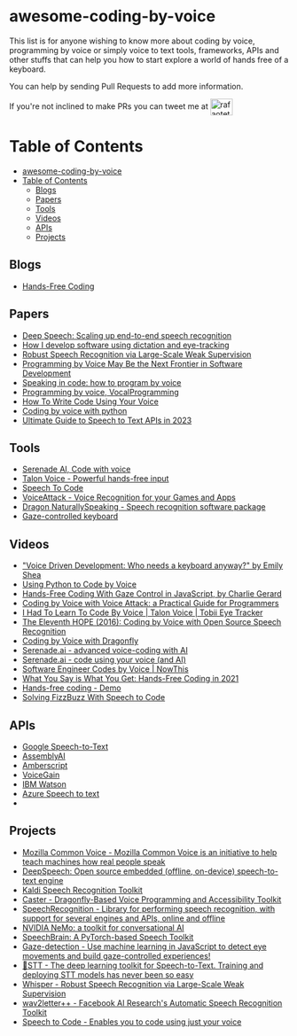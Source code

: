 # awesome-coding-by-voice
This list is for anyone wishing to know more about coding by voice, programming by voice or simply voice to text tools, frameworks, APIs and other stuffs that can help you how to start explore a world of hands free of a keyboard.

You can help by sending Pull Requests to add more information.

If you're not inclined to make PRs you can tweet me at <a href="https://twitter.com/rafaotetra" target="blank"><img align="center" src="https://raw.githubusercontent.com/rahuldkjain/github-profile-readme-generator/master/src/images/icons/Social/twitter.svg" alt="rafaotetra" height="30" width="40" /></a>

Table of Contents
=================

- [awesome-coding-by-voice](#awesome-coding-by-voice)
- [Table of Contents](#table-of-contents)
  - [Blogs](#blogs)
  - [Papers](#papers)
  - [Tools](#tools)
  - [Videos](#videos)
  - [APIs](#apis)
  - [Projects](#projects)

## Blogs

  * [Hands-Free Coding](https://handsfreecoding.org/)

## Papers

  * [Deep Speech: Scaling up end-to-end speech recognition](https://arxiv.org/abs/1412.5567)
  * [How I develop software using dictation and eye-tracking](https://www.joshwcomeau.com/blog/hands-free-coding/)
  * [Robust Speech Recognition via Large-Scale Weak Supervision](https://cdn.openai.com/papers/whisper.pdf)
  * [Programming by Voice May Be the Next Frontier in Software Development](https://spectrum.ieee.org/programming-by-voice-may-be-the-next-frontier-in-software-development)
  * [Speaking in code: how to program by voice](https://www.nature.com/articles/d41586-018-05588-x)
  * [Programming by voice, VocalProgramming](https://www.researchgate.net/publication/221652444_Programming_by_voice_VocalProgramming)
  * [How To Write Code Using Your Voice](https://betterprogramming.pub/how-to-write-code-using-your-voice-f1bf42952075)
  * [Coding by voice with python](https://blog.simonireilly.com/posts/coding-by-voice-in-python)
  * [Ultimate Guide to Speech to Text APIs in 2023](https://www.edenai.co/post/ultimate-guide-of-speech-to-text-apis)

## Tools

  * [Serenade AI, Code with voice](https://serenade.ai/)
  * [Talon Voice - Powerful hands-free input](https://talonvoice.com/)
  * [Speech To Code](https://pedrooaugusto.github.io/speech-to-code/webapp/)
  * [VoiceAttack - Voice Recognition for your Games and Apps](https://voiceattack.com)
  * [Dragon NaturallySpeaking - Speech recognition software package](https://www.nuance.com/dragon.html)
  * [Gaze-controlled keyboard](https://gaze-keyboard.netlify.app/)

## Videos

  * ["Voice Driven Development: Who needs a keyboard anyway?" by Emily Shea](https://youtu.be/YKuRkGkf5HU)
  * [Using Python to Code by Voice](https://youtu.be/8SkdfdXWYaI)
  * [Hands-Free Coding With Gaze Control in JavaScript, by Charlie Gerard](https://youtu.be/0ISXpNJ5iNs)
  * [Coding by Voice with Voice Attack: a Practical Guide for Programmers](https://youtu.be/U-NZjzDj-Xk)
  * [I Had To Learn To Code By Voice | Talon Voice | Tobii Eye Tracker](https://youtu.be/FOJ6OvPf_nM)
  * [The Eleventh HOPE (2016): Coding by Voice with Open Source Speech Recognition](https://youtu.be/YRyYIIFKsdU)
  * [Coding by Voice with Dragonfly](https://youtu.be/P5DCDiCv4TE)
  * [Serenade.ai - advanced voice-coding with AI](https://youtu.be/n_vnn8dp0s8)
  * [Serenade.ai - code using your voice (and AI)](https://youtu.be/Pc-EbY1fRWk)
  * [Software Engineer Codes by Voice | NowThis](https://youtu.be/f7neTXb6HjQ)
  * [What You Say is What You Get: Hands-Free Coding in 2021](https://youtu.be/LvBPSPJYQuw)
  * [Hands-free coding - Demo](https://charliegerard.dev/project/hands-free-coding/)
  * [Solving FizzBuzz With Speech to Code](https://youtu.be/I71ETEeqa5E?si=6nrNFxIRSG-Puaty)

## APIs

  * [Google Speech-to-Text](https://cloud.google.com/speech-to-text)
  * [AssemblyAI](https://www.assemblyai.com)
  * [Amberscript](https://www.amberscript.com/en/products/api-custom-models/)
  * [VoiceGain](https://www.voicegain.ai/)
  * [IBM Watson](https://www.ibm.com/cloud/watson-speech-to-text)
  * [Azure Speech to text](https://azure.microsoft.com/en-us/products/cognitive-services/speech-to-text/)
  * 
## Projects

  * [Mozilla Common Voice - Mozilla Common Voice is an initiative to help teach machines how real people speak](https://commonvoice.mozilla.org/en)
  * [DeepSpeech: Open source embedded (offline, on-device) speech-to-text engine](https://github.com/mozilla/DeepSpeech)
  * [Kaldi Speech Recognition Toolkit](https://github.com/kaldi-asr/kaldi)
  * [Caster - Dragonfly-Based Voice Programming and Accessibility Toolkit](https://github.com/dictation-toolbox/Caster)
  * [SpeechRecognition - Library for performing speech recognition, with support for several engines and APIs, online and offline](https://github.com/Uberi/speech_recognition)
  * [NVIDIA NeMo: a toolkit for conversational AI](https://github.com/NVIDIA/NeMo)
  * [SpeechBrain: A PyTorch-based Speech Toolkit](https://github.com/speechbrain/speechbrain)
  * [Gaze-detection - Use machine learning in JavaScript to detect eye movements and build gaze-controlled experiences!](https://github.com/charliegerard/gaze-detection)
  * [🐸STT - The deep learning toolkit for Speech-to-Text. Training and deploying STT models has never been so easy](https://github.com/coqui-ai/STT)
  * [Whisper - Robust Speech Recognition via Large-Scale Weak Supervision](https://github.com/openai/whisper)
  * [wav2letter++ - Facebook AI Research's Automatic Speech Recognition Toolkit](https://github.com/flashlight/wav2letter)
  * [Speech to Code - Enables you to code using just your voice](https://github.com/pedrooaugusto/speech-to-code)
